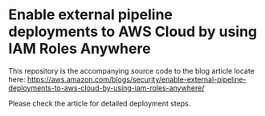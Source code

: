 # Enable external pipeline deployments to AWS Cloud by using IAM Roles Anywhere

This repository is the accompanying source code to the blog article locate here: https://aws.amazon.com/blogs/security/enable-external-pipeline-deployments-to-aws-cloud-by-using-iam-roles-anywhere/ 

Please check the article for detailed deployment steps.
